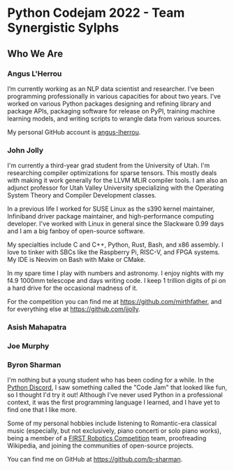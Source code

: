 # Python Codejam 2022 - Team Synergistic Sylphs

## Who We Are

### Angus L'Herrou
I’m currently working as an NLP data scientist and researcher. I’ve been programming professionally
in various capacities for about two years. I've worked on various Python packages designing and
refining library and package APIs, packaging software for release on PyPI, training machine learning
models, and writing scripts to wrangle data from various sources.

My personal GitHub account is [angus-lherrou](https://github.com/angus-lherrou).

### John Jolly
I'm currently a third-year grad student from the University of Utah. I'm researching compiler optimizations for sparse tensors. This mostly deals with making it work generally for the LLVM MLIR compiler tools. I am also an adjunct professor for Utah Valley University specializing with the Operating System Theory and Compiler Development classes.

In a previous life I worked for SUSE Linux as the s390 kernel maintainer, Infiniband driver package maintainer, and high-performance computing developer. I've worked with Linux in general since the Slackware 0.99 days and I am a big fanboy of open-source software.

My specialties include C and C++, Python, Rust, Bash, and x86 assembly. I love to tinker with SBCs like the Raspberry Pi, RISC-V, and FPGA systems. My IDE is Neovim on Bash with Make or CMake.

In my spare time I play with numbers and astronomy. I enjoy nights with my f4.9 1000mm telescope and days writing code. I keep 1 trillion digits of pi on a hard drive for the occasional madness of it.

For the competition you can find me at https://github.com/mirthfather, and for everything else at https://github.com/jjolly.

### Asish Mahapatra

### Joe Murphy

### Byron Sharman
I'm nothing but a young student who has been coding for a while. In the [Python Discord](https://discord.gg/python), I saw something called the "Code Jam" that looked like fun, so I thought I'd try it out! Although I've never used Python in a professional context, it was the first programming language I learned, and I have yet to find one that I like more.

Some of my personal hobbies include listening to Romantic-era classical music (especially, but not exclusively, piano concerti or solo piano works), being a member of a [FIRST Robotics Competition](https://www.firstinspires.org/robotics/frc) team, proofreading Wikipedia, and joining the communities of open-source projects.

You can find me on GitHub at https://github.com/b-sharman.
